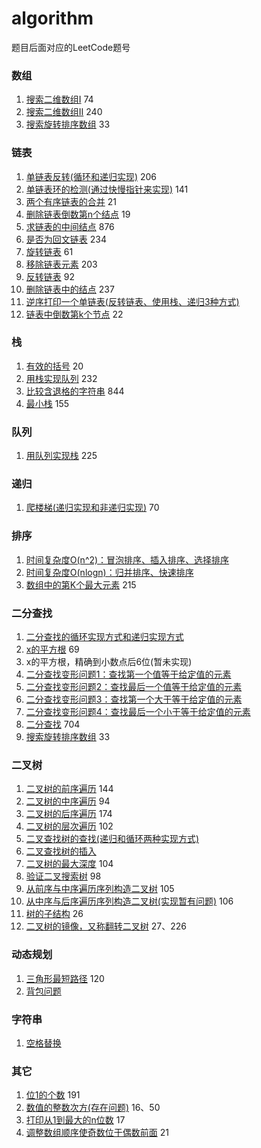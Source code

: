 # algorithm

题目后面对应的LeetCode题号

### 数组

1. [搜索二维数组Ⅰ](src/_05_array/Test.java) 74
2. [搜索二维数组Ⅱ](src/_05_array/Test.java) 240
3. [搜索旋转排序数组](src/_05_array/Test.java) 33

### 链表

1. [单链表反转(循环和递归实现)](src/_07_linked/LinkedList.java) 206
2. [单链表环的检测(通过快慢指针来实现)](src/_07_linked/LinkedList.java) 141
3. [两个有序链表的合并](src/_07_linked/LinkedList.java) 21
4. [删除链表倒数第n个结点](src/_07_linked/LinkedList.java) 19
5. [求链表的中间结点](src/_07_linked/LinkedList.java) 876
6. [是否为回文链表](src/_07_linked/LinkedList.java) 234
7. [旋转链表](src/_07_linked/LinkedList.java) 61
8. [移除链表元素](src/_07_linked/LinkedList.java) 203
9. [反转链表](src/_07_linked/LinkedList.java) 92
10. [删除链表中的结点](src/_07_linked/LinkedList.java) 237
11. [逆序打印一个单链表(反转链表、使用栈、递归3种方式)](src/_07_linked/LinkedList.java)
12. [链表中倒数第k个节点](src/_07_linked/LinkedList.java) 22

### 栈

1. [有效的括号](src/_08_stack/StackPractice.java) 20 
2. [用栈实现队列](src/_08_stack/MyQueue.java) 232
3. [比较含退格的字符串](src/_08_stack/StackPractice.java) 844
4. [最小栈](src/_08_stack/MinStack.java) 155

### 队列

1. [用队列实现栈](src/_09_queue/MyStack.java) 225

### 递归

1. [爬楼梯(递归实现和非递归实现)](src/_10_recursion/RecursionTest.java) 70

### 排序

1. [时间复杂度O(n^2)：冒泡排序、插入排序、选择排序](src/_11_sort/SortTest.java)
2. [时间复杂度O(nlogn)：归并排序、快速排序](src/_12_sort/SortTest.java)
3. [数组中的第K个最大元素](src/_12_sort/SortTest.java) 215

### 二分查找

1. [二分查找的循环实现方式和递归实现方式](src/_15_search/SearchTest.java)
2. [x的平方根](src/_15_search/SearchTest.java)  69
3. x的平方根，精确到小数点后6位(暂未实现)
4. [二分查找变形问题1：查找第一个值等于给定值的元素](src/_16_search/SearchTest.java)
5. [二分查找变形问题2：查找最后一个值等于给定值的元素](src/_16_search/SearchTest.java)
6. [二分查找变形问题3：查找第一个大于等于给定值的元素](src/_16_search/SearchTest.java)
7. [二分查找变形问题4：查找最后一个小于等于给定值的元素](src/_16_search/SearchTest.java)
8. [二分查找](src/_16_search/SearchTest.java) 704
9. [搜索旋转排序数组](src/_16_search/SearchTest.java) 33

### 二叉树

1. [二叉树的前序遍历](src/_23_tree/TreeTest.java) 144
2. [二叉树的中序遍历](src/_23_tree/TreeTest.java) 94
3. [二叉树的后序遍历](src/_23_tree/TreeTest.java) 174
4. [二叉树的层次遍历](src/_23_tree/TreeTest.java) 102
5. [二叉查找树的查找(递归和循环两种实现方式)](src/_24_tree/TreeTest.java)
6. [二叉查找树的插入](src/_24_tree/TreeTest.java)
7. [二叉树的最大深度](src/_24_tree/TreeTest.java) 104
8. [验证二叉搜索树](src/_24_tree/TreeTest.java) 98
9. [从前序与中序遍历序列构造二叉树](src/_24_tree/TreeTest.java) 105
10. [从中序与后序遍历序列构造二叉树(实现暂有问题)](src/_24_tree/TreeTest.java) 106
11. [树的子结构](src/_24_tree/TreeTest.java) 26
12. [二叉树的镜像，又称翻转二叉树](src/_24_tree/TreeTest.java) 27、226

### 动态规划

1. [三角形最短路径](src/_40_dynamic_programming/DynamicProgrammingTest.java) 120
2. [背包问题](src/_40_dynamic_programming/DynamicProgrammingTest.java)

### 字符串

1. [空格替换](src/_41_string/StringTest.java)

### 其它

1. [位1的个数](src/_42_other/OtherTest.java) 191
2. [数值的整数次方(存在问题)](src/_42_other/OtherTest.java) 16、50
3. [打印从1到最大的n位数](src/_42_other/OtherTest.java) 17
4. [调整数组顺序使奇数位于偶数前面](src/_42_other/OtherTest.java) 21